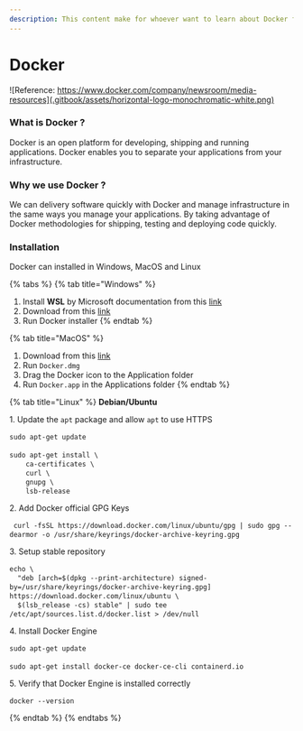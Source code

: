 ```yaml
---
description: This content make for whoever want to learn about Docker from basic.
---
```


# Docker

![Reference: https://www.docker.com/company/newsroom/media-resources](.gitbook/assets/horizontal-logo-monochromatic-white.png)

### What is Docker ?

Docker is an open platform for developing, shipping and running applications. Docker enables you to separate your applications from your infrastructure.

### Why we use Docker ?

We can delivery software quickly with Docker and manage infrastructure in the same ways you manage your applications. By taking advantage of Docker methodologies for shipping, testing and deploying code quickly.

### Installation

Docker can installed in Windows, MacOS and Linux

{% tabs %}
{% tab title="Windows" %}
1. Install **WSL** by Microsoft documentation from this [link](https://docs.microsoft.com/en-us/windows/wsl/install)
2. Download from this [link](https://docs.docker.com/desktop/windows/install/)
3. Run Docker installer
{% endtab %}

{% tab title="MacOS" %}
1. Download from this [link](https://docs.docker.com/desktop/mac/install/)
2. Run `Docker.dmg`
3. Drag the Docker icon to the Application folder
4. Run `Docker.app` in the Applications folder
{% endtab %}

{% tab title="Linux" %}
**Debian/Ubuntu**

1\. Update the `apt` package and allow `apt` to use HTTPS

```
sudo apt-get update

sudo apt-get install \
    ca-certificates \
    curl \
    gnupg \
    lsb-release
```

2\. Add Docker official GPG Keys

```
 curl -fsSL https://download.docker.com/linux/ubuntu/gpg | sudo gpg --dearmor -o /usr/share/keyrings/docker-archive-keyring.gpg
```

3\. Setup stable repository

```
echo \
  "deb [arch=$(dpkg --print-architecture) signed-by=/usr/share/keyrings/docker-archive-keyring.gpg] https://download.docker.com/linux/ubuntu \
  $(lsb_release -cs) stable" | sudo tee /etc/apt/sources.list.d/docker.list > /dev/null
```

4\. Install Docker Engine

```
sudo apt-get update

sudo apt-get install docker-ce docker-ce-cli containerd.io
```

5\. Verify that Docker Engine is installed correctly

```
docker --version
```
{% endtab %}
{% endtabs %}

